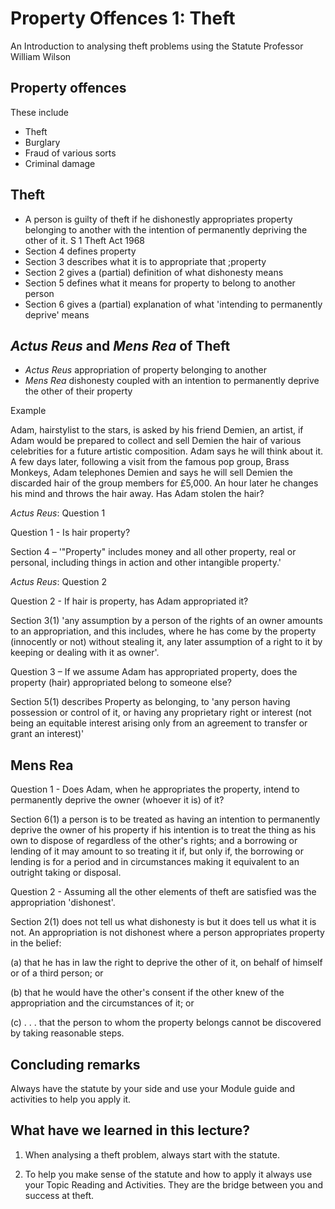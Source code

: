 # Property Offences 1: Theft

An Introduction to analysing theft problems using the Statute Professor William Wilson

## Property offences

These include

- Theft
- Burglary
- Fraud of various sorts
- Criminal damage

## Theft

- A person is guilty of theft if he dishonestly appropriates property belonging to another with the intention of permanently depriving the other of it. S 1 Theft Act 1968
- Section 4 defines property
- Section 3 describes what it is to appropriate that ;property
- Section 2 gives a (partial) definition of what dishonesty means
- Section 5 defines what it means for property to belong to another person
- Section 6 gives a (partial) explanation of what 'intending to permanently deprive' means

## *Actus Reus* and *Mens Rea* of Theft

- *Actus Reus*  appropriation of property belonging to another
- *Mens Rea*  dishonesty coupled with an intention to permanently deprive the other of their property

Example

Adam, hairstylist to the stars, is asked by his friend Demien, an artist, if Adam would be prepared to collect and sell Demien the hair of various celebrities for a future artistic composition. Adam says he will think about it. A few days later, following a visit from the famous pop group, Brass Monkeys, Adam telephones Demien and says he will sell Demien the discarded hair of the group members for £5,000. An hour later he changes his mind and throws the hair away. Has Adam stolen the hair?

 *Actus Reus*: Question 1

Question 1 - Is hair property?

Section 4 – '"Property" includes money and all other property, real or personal, including things in action and other intangible property.'

 *Actus Reus*: Question 2

Question 2 - If hair is property, has Adam appropriated it?

Section 3(1) 'any assumption by a person of the rights of an owner amounts to an appropriation, and this includes, where he has come by the property (innocently or not) without stealing it, any later assumption of a right to it by keeping or dealing with it as owner'.

Question 3 – If we assume Adam has appropriated property, does the property (hair) appropriated belong to someone else?

Section 5(1) describes Property as belonging, to 'any person having possession or control of it, or having any proprietary right or interest (not being an equitable interest arising only from an agreement to transfer or grant an interest)'

## Mens Rea
Question 1 - Does Adam, when he appropriates the property, intend to permanently deprive the owner (whoever it is) of it?

Section 6(1) a person is to be treated as having an intention to permanently deprive the owner of his property if his intention is to treat the thing as his own to dispose of regardless of the other's rights; and a borrowing or lending of it may amount to so treating it if, but only if, the borrowing or lending is for a period and in circumstances making it equivalent to an outright taking or disposal.

Question 2 - Assuming all the other elements of theft are satisfied was the appropriation 'dishonest'.

Section 2(1) does not tell us what dishonesty is but it does tell us what it is not. An appropriation is not dishonest where a person appropriates property in the belief:

(a) that he has in law the right to deprive the other of it, on behalf of himself or of a third person; or

(b) that he would have the other's consent if the other knew of the appropriation and the circumstances of it; or

(c) . . . that the person to whom the property belongs cannot be discovered by taking reasonable steps.

## Concluding remarks

Always have the statute by your side and use your Module guide and activities to help you apply it.

## What have we learned in this lecture?

1. When analysing a theft problem, always start with the statute.

2. To help you make sense of the statute and how to apply it always use your Topic Reading and Activities. They are the bridge between you and success at theft.
